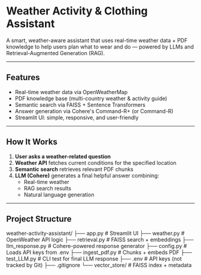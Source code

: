#  Weather Activity & Clothing Assistant

A smart, weather-aware assistant that uses real-time weather data + PDF knowledge to help users plan what to wear and do — powered by LLMs and Retrieval-Augmented Generation (RAG).

---

##  Features

-  Real-time weather data via OpenWeatherMap
-  PDF knowledge base (multi-country weather & activity guide)
-  Semantic search via FAISS + Sentence Transformers
-  Answer generation via Cohere's Command-R+ (or Command-R)
-  Streamlit UI: simple, responsive, and user-friendly

---

## How It Works

1. **User asks a weather-related question**
2. **Weather API** fetches current conditions for the specified location
3. **Semantic search** retrieves relevant PDF chunks
4. **LLM (Cohere)** generates a final helpful answer combining:
   - Real-time weather
   - RAG search results
   - Natural language generation

---

## Project Structure
weather-activity-assistant/
├── app.py # Streamlit UI
├── weather.py # OpenWeather API logic
├── retrieval.py # FAISS search + embeddings
├── llm_response.py # Cohere-powered response generator
├── config.py # Loads API keys from .env
├── ingest_pdf.py # Chunks + embeds PDF
├── test_LLM.py # CLI test for final LLM response
├── .env # API keys (not tracked by Git)
├── .gitignore
└── vector_store/ # FAISS index + metadata
